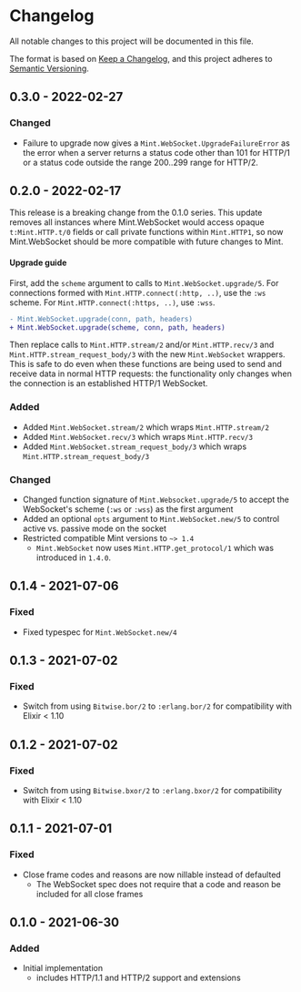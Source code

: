 # Changelog

All notable changes to this project will be documented in this file.

The format is based on [Keep a
Changelog](https://keepachangelog.com/en/1.0.0/), and this project adheres to
[Semantic Versioning](https://semver.org/spec/v2.0.0.html).

## 0.3.0 - 2022-02-27

### Changed

- Failure to upgrade now gives a `Mint.WebSocket.UpgradeFailureError`
  as the error when a server returns a status code other than 101 for
  HTTP/1 or a status code outside the range 200..299 range for HTTP/2.

## 0.2.0 - 2022-02-17

This release is a breaking change from the 0.1.0 series. This update removes
all instances where Mint.WebSocket would access opaque `t:Mint.HTTP.t/0` fields
or call private functions within `Mint.HTTP1`, so now Mint.WebSocket should be
more compatible with future changes to Mint.

#### Upgrade guide

First, add the `scheme` argument to calls to `Mint.WebSocket.upgrade/5`.
For connections formed with `Mint.HTTP.connect(:http, ..)`, use the `:ws`
scheme. For `Mint.HTTP.connect(:https, ..)`, use `:wss`.


```diff
- Mint.WebSocket.upgrade(conn, path, headers)
+ Mint.WebSocket.upgrade(scheme, conn, path, headers)
```

Then replace calls to `Mint.HTTP.stream/2` and/or `Mint.HTTP.recv/3` and
`Mint.HTTP.stream_request_body/3` with the new `Mint.WebSocket` wrappers.
This is safe to do even when these functions are being used to send and
receive data in normal HTTP requests: the functionality only changes when
the connection is an established HTTP/1 WebSocket.

### Added

- Added `Mint.WebSocket.stream/2` which wraps `Mint.HTTP.stream/2`
- Added `Mint.WebSocket.recv/3` which wraps `Mint.HTTP.recv/3`
- Added `Mint.WebSocket.stream_request_body/3` which wraps `Mint.HTTP.stream_request_body/3`

### Changed

- Changed function signature of `Mint.Websocket.upgrade/5` to accept the
  WebSocket's scheme (`:ws` or `:wss`) as the first argument
- Added an optional `opts` argument to `Mint.WebSocket.new/5` to control
  active vs. passive mode on the socket
- Restricted compatible Mint versions to `~> 1.4`
    - `Mint.WebSocket` now uses `Mint.HTTP.get_protocol/1` which was
      introduced in `1.4.0`.

## 0.1.4 - 2021-07-06

### Fixed

- Fixed typespec for `Mint.WebSocket.new/4`

## 0.1.3 - 2021-07-02

### Fixed

- Switch from using `Bitwise.bor/2` to `:erlang.bor/2` for compatibility
  with Elixir < 1.10

## 0.1.2 - 2021-07-02

### Fixed

- Switch from using `Bitwise.bxor/2` to `:erlang.bxor/2` for compatibility
  with Elixir < 1.10

## 0.1.1 - 2021-07-01

### Fixed

- Close frame codes and reasons are now nillable instead of defaulted
  - The WebSocket spec does not require that a code and reason be included
    for all close frames

## 0.1.0 - 2021-06-30

### Added

- Initial implementation
    - includes HTTP/1.1 and HTTP/2 support and extensions
